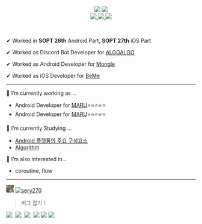 <p align='center'>
  <img src="https://capsule-render.vercel.app/api?type=soft&color=73c088&height=60&text=Seran%20Park&animation=fadeIn&fontSize=50&fontColor=ffffff&textBg=true" />
  <img src="https://capsule-render.vercel.app/api?type=soft&color=ffffff&height=40&text=Android%20Developer&fontSize=30&animation=scaleIn&fontColor=73c088" />
  <br>
  <a href="https://velog.io/@sery270" target="_blank">
    <img src="https://img.shields.io/badge/Velog-20c997?style=flat-square&logo=Vimeo&logoColor=white"/>
  </a>
  <a href="https://www.notion.so/Park-Seran-936ab59278b8494fb3ea35453eaf72be" target="_blank">
    <img src="https://img.shields.io/badge/Portfolio-000000?style=flat-square&logo=Notion&logoColor=white"/>
  </a>
  <a href="mailto:sery270@gmail.com" target="_blank">
    <img src="https://img.shields.io/badge/Gmail-d14836?style=flat-square&logo=Gmail&logoColor=white"/>
  </a>
</p>
<br>


✔ Worked in **SOPT 26th** Android Part, **SOPT 27th** iOS Part

✔ Worked as Discord Bot Developer for [ALGOALGO](https://github.com/ALGOALGO-swu/algoalgo-discord-bot)

✔ Worked as Android Developer for [Mongle](https://github.com/Sopt-Mongle/MongleAndroid_RELEASE)

✔ Worked as iOS Developer for [BeMe](https://github.com/TeamBeMe/BeMeiOS)

---
🔭 I’m currently working as ...
- Android Developer for [MARU](https://github.com/bookmaru/BABONUNU)⭐️⭐️⭐️⭐️⭐️
- Android Developer for [MARU](https://github.com/bookmaru/BABONUNU)⭐️⭐️⭐️⭐️⭐️
    
🌱 I’m currently Studying ...
- [Android 플랫폼의 주요 구성요소](https://github.com/sery270/android-fw-samples)
- [Algorithm](https://github.com/sery270/Algorithm)

🤔 I’m also interested in...
- coroutine, flow 
---

<img src="KakaoTalk_Photo_2020-11-02-09-27-16.jpeg" alt="2-1" style="zoom:10%;" width = "200px"/> [![sery270](http://mazassumnida.wtf/api/generate_badge?boj=sery270)](https://solved.ac/sery270)

> 버그 잡기 ! 




<p align="left">
  <img src="https://img.shields.io/badge/Python-3766AB?style=flat-square&logo=Python&logoColor=white"/></a>&nbsp 
  <img src="https://img.shields.io/badge/Java-007396?style=flat-square&logo=Java&logoColor=white"/></a>&nbsp 
  <img src="https://img.shields.io/badge/C++-00599C?style=flat-square&logo=C%2B%2B&logoColor=white"/></a>&nbsp 
  <img src="https://img.shields.io/badge/Swift-FA7343?style=flat-square&logo=Swift&logoColor=white"/>
  <img src="https://img.shields.io/badge/Android Studio-3DDC84?style=flat-square&logo=Android-Studio&logoColor=white"/>
  <img src="https://img.shields.io/badge/Xcode-1575F9?style=flat-square&logo=Xcode&logoColor=white"/>
</p>



